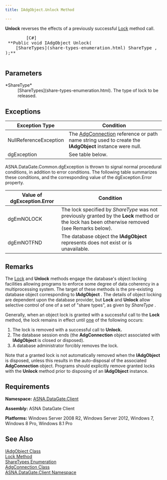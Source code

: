 ```yaml
---
title: IAdgObject.Unlock Method

---
```


**Unlock** reverses the effects of a previously successful [Lock](iadg-object-class-lock-method.html) method call.
<pre>        <span class="lang">[C#]</span>
 **Public void IAdgObject Unlock(<br />    [ShareTypes](share-types-enumeration.html) ShareType ,<br />);** 
      </pre>

## Parameters

<dl>
        <dt>
 *ShareType* 
        </dt>
        <dd>
[ShareTypes](share-types-enumeration.html). The type of lock to be released.
</dd>
</dl>

## Exceptions



| Exception Type | Condition |
| ---- | ---- |
| NullReferenceException | The [AdgConnection](adg-connection-class.html) reference or path name string used to create the **IAdgObject** instance were null. |
| dgException | See table below. |



ASNA.DataGate.Common.dgException is thrown to signal normal procedural conditions, in addition to error conditions. The following table summarizes these conditions, and the corresponding value of the dgException.Error property.



| Value of dgException.Error | Condition |
| ---- | ---- |
| <p>dgEmNOLOCK | The lock specified by *ShareType* was not previously granted by the **Lock** method or the lock has been otherwise removed (see Remarks below). |
| dgEmNOTFND | The database object the **IAdgObject** represents does not exist or is unavailable. |



## Remarks

The [Lock](iadg-object-class-lock-method.html) and **Unlock** methods engage the database's object locking facilities allowing programs to enforce some degree of data coherency in a multiprocessing system. The target of these methods is the pre-existing database object corresponding to **IAdgObject** . The details of object locking are dependent upon the database provider, but **Lock** and **Unlock** allow selective control of one of a set of "share types", as given by *ShareType* .

Generally, when an object lock is granted with a successful call to the **Lock** method, the lock remains in effect until <u>one</u> of the following occurs: 

1. The lock is removed with a successful call to **Unlock.**
2. The database session ends (the **AdgConnection**  object associated 
					with **IAdgObject** 
				is closed or disposed).
3. A database administrator forcibly removes the lock.

Note that a granted lock is not automatically removed when the **IAdgObject** is disposed, unless this results in the auto-disposal of the associated **AdgConnection** object. Programs should explicitly remove granted locks with the **Unlock** method prior to disposing of an **IAdgObject** instance. 
## Requirements

<span> **Namespace:** [ASNA.DataGate.Client](datagate-client-namespace.html) </span> 

<span> **Assembly:** ASNA DataGate Client</span> 

<span> **Platforms:** Windows Server 2008 R2, Windows Server 2012, Windows 7, Windows 8 Pro, Windows 8.1 Pro</span> 
## See Also


[IAdgObject Class](iadg-object-class.html)
      <br />
[Lock Method](iadg-object-class-lock-method.html)
      <br />
[ShareTypes Enumeration](share-types-enumeration.html)
      <br />
[AdgConnection Class](adg-connection-class.html)
      <br />
[ASNA.DataGate.Client Namespace](datagate-client-namespace.html)

